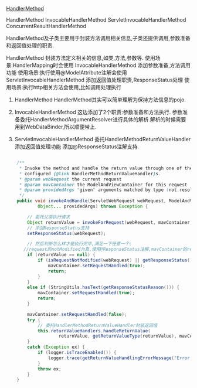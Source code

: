 [HandlerMethod](https://www.cnblogs.com/leftthen/p/5229204.html)

HandlerMethod
    InvocableHandlerMethod
        ServletInvocableHandlerMethod
            ConcurrentResultHandlerMethod

HandlerMethod及子类主要用于封装方法调用相关信息,子类还提供调用,参数准备和返回值处理的职责.

HandlerMethod 封装方法定义相关的信息,如类,方法,参数等. 使用场景:HandlerMapping时会使用
InvocableHandlerMethod 添加参数准备,方法调用功能 使用场景:执行使用@ModelAttribute注解会使用
ServletInvocableHandlerMethod 添加返回值处理职责,ResponseStatus处理 使用场景:执行http相关方法会使用,比如调用处理执行

1. HandlerMethod
HandlerMethod其实可以简单理解为保持方法信息的pojo.

2. InvocableHandlerMethod
这边添加了2个职责:参数准备和方法执行.
参数准备委托HandlerMethodArgumentResolver进行具体的解析.解析的时候需要用到WebDataBinder,所以顺便带上.

3. ServletInvocableHandlerMethod
委托HandlerMethodReturnValueHandler添加返回值处理功能
添加@ResponseStatus注解支持.

```java

    /**
	 * Invoke the method and handle the return value through one of the
	 * configured {@link HandlerMethodReturnValueHandler}s.
	 * @param webRequest the current request
	 * @param mavContainer the ModelAndViewContainer for this request
	 * @param providedArgs "given" arguments matched by type (not resolved)
	 */
	public void invokeAndHandle(ServletWebRequest webRequest, ModelAndViewContainer mavContainer,
			Object... providedArgs) throws Exception {

        // 委托父类执行请求
		Object returnValue = invokeForRequest(webRequest, mavContainer, providedArgs);
        // 添加ResponseStatus支持
		setResponseStatus(webRequest);

        // 然后判断怎么样才是执行完毕,满足一下任意一个:
　　　　//request的notModified为真,使用@ResponseStatus注解,mavContainer的requestHandled为真
		if (returnValue == null) {
			if (isRequestNotModified(webRequest) || getResponseStatus() != null || mavContainer.isRequestHandled()) {
				mavContainer.setRequestHandled(true);
				return;
			}
		}
		else if (StringUtils.hasText(getResponseStatusReason())) {
			mavContainer.setRequestHandled(true);
			return;
		}

		mavContainer.setRequestHandled(false);
		try {
            // 委托HandlerMethodReturnValueHandler封装返回值
			this.returnValueHandlers.handleReturnValue(
					returnValue, getReturnValueType(returnValue), mavContainer, webRequest);
		}
		catch (Exception ex) {
			if (logger.isTraceEnabled()) {
				logger.trace(getReturnValueHandlingErrorMessage("Error handling return value", returnValue), ex);
			}
			throw ex;
		}
	}
```